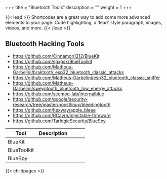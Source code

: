 +++
title = "Bluetooth Tools"
description = ""
weight = 1
+++

{{< lead >}}
Shortcodes are a great way to add some more advanced elements to your page. Code highlighting, a 'lead' style paragraph, images, videos, and more.
{{< /lead >}}

## Bluetooth Hacking Tools
- https://github.com/Cinnamon1212/BlueKit
- https://github.com/sgxgsx/BlueToolkit
- https://github.com/Matheus-Garbelini/braktooth_esp32_bluetooth_classic_attacks
- https://github.com/Matheus-Garbelini/esp32_bluetooth_classic_sniffer
- https://github.com/Matheus-Garbelini/sweyntooth_bluetooth_low_energy_attacks
- https://github.com/seemoo-lab/internalblue
- https://github.com/google/security-research/tree/master/pocs/linux/bleedingtooth
- https://github.com/hexway/apple_bleee
- https://github.com/RCayre/injectable-firmware
- https://github.com/TarlogicSecurity/BlueSpy


|Tool   | Description   |   |   |   |
|---|---|---|---|---|
|BlueKit   |   |   |   |   |
|BlueToolkit   |   |   |   |   |
|BlueSpy   |   |   |   |   |


{{< childpages >}}